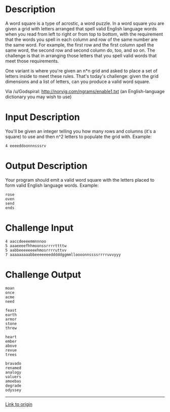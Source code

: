 # Description

A word square is a type of acrostic, a word puzzle. In a word square you are given a grid with letters arranged that spell valid English language words when you read from left to right or from top to bottom, with the requirement that the words you spell in each column and row of the same number are the same word. For example, the first row and the first column spell the same word, the second row and second column do, too, and so on. The challenge is that in arranging those letters that you spell valid words that meet those requirements.

One variant is where you're given an n*n grid and asked to place a set of letters inside to meet these rules. That's today's challenge: given the grid dimensions and a list of letters, can you produce a valid word square.

Via /u/Godspiral: http://norvig.com/ngrams/enable1.txt (an English-language dictionary you may wish to use)

# Input Description

You'll be given an integer telling you how many rows and columns (it's a square) to use and then n^2 letters to populate the grid with. Example:

    4 eeeeddoonnnsssrv

# Output Description

Your program should emit a valid word square with the letters placed to form valid English language words. Example:

    rose
    oven
    send
    ends

# Challenge Input

    4 aaccdeeeemmnnnoo
    5 aaaeeeefhhmoonssrrrrttttw
    5 aabbeeeeeeeehmosrrrruttvv
    7 aaaaaaaaabbeeeeeeedddddggmmlloooonnssssrrrruvvyyy

# Challenge Output

    moan
    once
    acme
    need

    feast
    earth
    armor
    stone
    threw

    heart
    ember
    above
    revue
    trees

    bravado
    renamed
    analogy
    valuers
    amoebas
    degrade
    odyssey

---

[Link to origin](https://www.reddit.com/r/dailyprogrammer/49o3ho)
